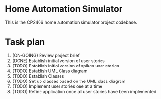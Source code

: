 # Home Automation Simulator
This is the CP2406 home automation simulator project codebase.
# Task plan
1. (ON-GOING) Review project brief 
2. (DONE) Establish initial version of user stories 
3. (TODO) Establish initial version of spikes user stories 
4. (TODO) Establish UML Class diagram
5. (TODO) Establish Classes
6. (TODO) Set up classes based on the UML class diagram
7. (TODO) Implement user stories one at a time
8. (TODO) Refine application once all user stories have been implemented
